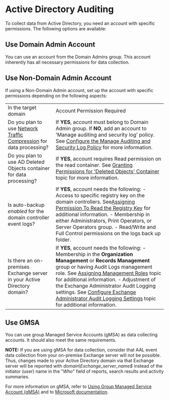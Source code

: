 # Active Directory Auditing

To collect data from Active Directory, you need an account with specific permissions. The following
options are available:

## Use Domain Admin Account

You can use an account from the Domain Admins group. This account inherently has all necessary
permissions for data collection.

## Use Non-Domain Admin Account

If using a Non-Domain Admin account, set up the account with specific permissions depending on the
following aspects:

|                                                                                                                            |                                                                                                                                                                                                                                                                                                                                                                                                                                         |
| -------------------------------------------------------------------------------------------------------------------------- | --------------------------------------------------------------------------------------------------------------------------------------------------------------------------------------------------------------------------------------------------------------------------------------------------------------------------------------------------------------------------------------------------------------------------------------- |
| In the target domain                                                                                                       | Account Permission Required                                                                                                                                                                                                                                                                                                                                                                                                             |
| Do you plan to use [Network Traffic Compression](../../../configuration/networktrafficcompression.md) for data processing? | If **YES**, account must belong to Domain Admin group. If **NO**, add an account to 'Manage auditing and security log' policy. See [Configure the Manage Auditing and Security Log Policy](manageauditingsecuritylog.md) for more information.                                                                                                                                                                                          |
| Do you plan to use AD Deleted Objects container for data processing?                                                       | If **YES**, account requires Read permission on the read container. See [Granting Permissions for 'Deleted Objects' Container](permissionsadcontainer.md) topic for more information.                                                                                                                                                                                                                                                   |
| Is auto-backup _enabled_ for the domain controller event logs?                                                             | If **YES**, account needs the following: - Access to specific registry key on the domain controllers. See[Assigning Permission To Read the Registry Key](permissionsregistrykeys.md) for additional information. - Membership in either Administrators, Print Operators, or Server Operators group. - Read/Write and Full Control permissions on the logs back up folder.                                                               |
| Is there an on-premises Exchange server in your Active Directory domain?                                                   | If **YES**, account needs the following: - Membership in the **Organization Management** or **Records Management** group or having Audit Logs management role. See [Assigning Management Roles](auditlogsrole.md) topic for additional information. - Adjustment of the Exchange Administrator Audit Logging settings. See [Configure Exchange Administrator Audit Logging Settings](auditlogging.md) topic for additional information. |

## Use GMSA

You can use group Managed Service Accounts (gMSA) as data collecting accounts. It should also meet
the same requirements.

**NOTE:** If you are using gMSA for data collection, consider that AAL event data collection from
your on-premise Exchange server will not be possible. Thus, changes made to your Active Directory
domain via that Exchange server will be reported with _domain\\Exchange_server_name$_ instead of the
initiator (user) name in the "_Who_" field of reports, search results and activity summaries.

For more information on gMSA, refer to [Using Group Managed Service Account (gMSA)](../gmsa/gmsa.md)
and to
[Microsoft documentation](https://docs.microsoft.com/en-us/windows-server/security/group-managed-service-accounts/group-managed-service-accounts-overview).
